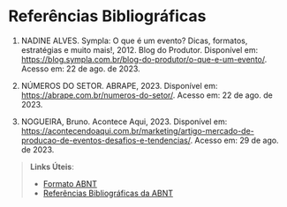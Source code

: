 # Referências Bibliográficas

1. NADINE ALVES. Sympla: O que é um evento? Dicas, formatos, estratégias e muito mais!, 2012. Blog do Produtor. Disponível em: <https://blog.sympla.com.br/blog-do-produtor/o-que-e-um-evento/>. Acesso em: 22 de ago. de 2023.

1. NÚMEROS DO SETOR. ABRAPE, 2023. Disponível em: <https://abrape.com.br/numeros-do-setor/>. Acesso em: 22 de ago. de 2023.

1. NOGUEIRA, Bruno. Acontece Aqui, 2023. Disponível em: <https://acontecendoaqui.com.br/marketing/artigo-mercado-de-producao-de-eventos-desafios-e-tendencias/>. Acesso em: 29 de ago. de 2023.


> **Links Úteis**:
> - [Formato ABNT](https://www.normastecnicas.com/abnt/)
> - [Referências Bibliográficas da ABNT](https://comunidade.rockcontent.com/referencia-bibliografica-abnt/)
